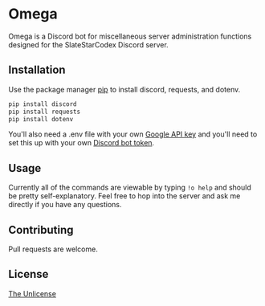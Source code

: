 # Omega

Omega is a Discord bot for miscellaneous server administration functions designed for the SlateStarCodex Discord server.

## Installation

Use the package manager [pip](https://pip.pypa.io/en/stable/) to install discord, requests, and dotenv.

```bash
pip install discord
pip install requests
pip install dotenv
```

You'll also need a .env file with your own [Google API key](https://developers.google.com/custom-search/v1/overview) and you'll need to set this up with your own [Discord bot token](https://discord.com/developers/applications/).

## Usage

Currently all of the commands are viewable by typing `!o help` and should be pretty self-explanatory. Feel free to hop into the server and ask me directly if you have any questions.

## Contributing
Pull requests are welcome.

## License
[The Unlicense](https://unlicense.org/)
